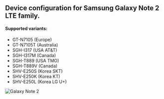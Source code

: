 ## Device configuration for Samsung Galaxy Note 2 LTE family.

#### Supported variants:
* GT-N7105  (Europe)
* GT-N7105T (Australia)
* SGH-I317  (USA AT&T)
* SGH-I317M (Canada)
* SGH-T889  (USA TMO)
* SGH-T889V (Canada)
* SHV-E250S (Korea SKT)
* SHV-E250K (Korea KT)
* SHV-E250L (Korea LG U+)

 ![Galaxy Note 2](http://cdn2.gsmarena.com/vv/pics/samsung/samsung-galaxy-note-ii-n7100-new2.jpg "Galaxy Note 2") 


